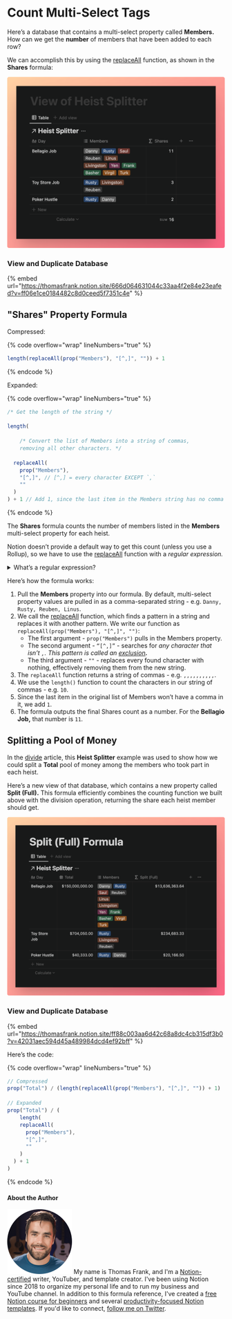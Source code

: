 # Count Multi-Select Tags

Here’s a database that contains a multi-select property called **Members.** How can we get the **number** of members that have been added to each row?

We can accomplish this by using the [replaceAll](../formula-components/functions/replaceall.md) function, as shown in the **Shares** formula:

![](<../.gitbook/assets/Split Counter.png>)

### View and Duplicate Database

{% embed url="https://thomasfrank.notion.site/666d064631044c33aa4f2e84e23eafed?v=ff06e1ce0184482c8d0ceed5f7351c4e" %}

## "Shares" Property Formula

Compressed:

{% code overflow="wrap" lineNumbers="true" %}
```jsx
length(replaceAll(prop("Members"), "[^,]", "")) + 1
```
{% endcode %}

Expanded:

{% code overflow="wrap" lineNumbers="true" %}
```jsx
/* Get the length of the string */

length(

	/* Convert the list of Members into a string of commas, 
	removing all other characters. */

  replaceAll(
    prop("Members"),
    "[^,]", // [^,] = every character EXCEPT `,`
    ""
  )
) + 1 // Add 1, since the last item in the Members string has no comma
```
{% endcode %}

The **Shares** formula counts the number of members listed in the **Members** multi-select property for each heist.

Notion doesn’t provide a default way to get this count (unless you use a Rollup), so we have to use the [replaceAll](../formula-components/functions/replaceall.md) function with a _regular expression._

<details>

<summary>What’s a regular expression?</summary>

Regular expressions are essentially combinations of characters that match patterns in a string of text.

These can be very complex, and it can take a while to learn how to use regular expressions comfortably. [RegexOne](https://regexone.com/) is a good resource for getting started.

</details>

Here’s how the formula works:

1. Pull the **Members** property into our formula. By default, multi-select property values are pulled in as a comma-separated string - e.g. `Danny, Rusty, Reuben, Linus`.
2. We call the [replaceAll](../formula-components/functions/replaceall.md) function, which finds a pattern in a string and replaces it with another pattern. We write our function as `replaceAll(prop("Members"), "[^,]", "")`:
   * The first argument - `prop("Members")` pulls in the Members property.
   * The second argument - `“[^,]”` - searches for _any character that isn’t `,`. This pattern is called an_ [_exclusion_](https://chortle.ccsu.edu/finiteautomata/Section07/sect07\_12.html)_**.**_
   * The third argument - `""` - replaces every found character with nothing, effectively removing them from the new string.
3. The `replaceAll` function returns a string of commas - e.g. `,,,,,,,,,,`.
4. We use the `length()` function to count the characters in our string of commas - e.g. `10`.
5. Since the last item in the original list of Members won’t have a comma in it, we add `1`.
6. The formula outputs the final Shares count as a number. For the **Bellagio Job,** that number is `11`.

## Splitting a Pool of Money

In the [divide](../formula-components/operators/divide.md) article, this **Heist Splitter** example was used to show how we could split a **Total** pool of money among the members who took part in each heist.

Here’s a new view of that database, which contains a new property called **Split (Full).** This formula efficiently combines the counting function we built above with the division operation, returning the share each heist member should get.

![](<../.gitbook/assets/Split Full.png>)

### View and Duplicate Database

{% embed url="https://thomasfrank.notion.site/ff88c003aa6d42c68a8dc4cb315df3b0?v=42031aec594d45a489984dcd4ef92bff" %}

Here’s the code:

{% code overflow="wrap" lineNumbers="true" %}
```jsx
// Compressed
prop("Total") / (length(replaceAll(prop("Members"), "[^,]", "")) + 1)

// Expanded
prop("Total") / (  
	length(
    replaceAll(
      prop("Members"),
      "[^,]",
      ""
    )
  ) + 1 
)
```
{% endcode %}

#### About the Author

<img src="../.gitbook/assets/Notion Fundamentals with Thomas Frank - Avatar 2021 compressed (1).png" alt="" data-size="line"> My name is Thomas Frank, and I'm a [Notion-certified](https://www.credly.com/badges/95fae13a-17bf-4b4a-a3d2-d58c8a3e6a2a/public\_url) writer, YouTuber, and template creator. I've been using Notion since 2018 to organize my personal life and to run my business and YouTube channel. In addition to this formula reference, I've created a [free Notion course for beginners](https://thomasjfrank.com/fundamentals/) and several [productivity-focused Notion templates](https://thomasjfrank.com/templates/). If you'd like to connect, [follow me on Twitter](https://twitter.com/TomFrankly).
